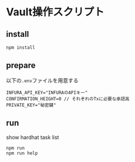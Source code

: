 # Vault操作スクリプト

## install

```
npm install
```

## prepare

以下の`.env`ファイルを用意する

```
INFURA_API_KEY="INFURAのAPIキー"
CONFIRMATION_HEIGHT=0 // それぞれのTxに必要な承認高
PRIVATE_KEY="秘密鍵"
```

## run

show hardhat task list

```
npm run
npm run help
```